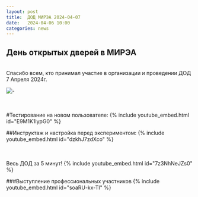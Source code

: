 ```yaml
---
layout: post
title:  ДОД МИРЭА 2024-04-07
date:   2024-04-06 10:00
categories: news
---
```



## День открытых дверей в МИРЭА

<br/>
Спасибо всем, кто принимал участие в организации и проведении ДОД 7 Апреля 2024г. 

![-](https://i.ibb.co/hmZnggY/070424.jpg)

<br/><br/>
#Тестирование на новом пользователе:
{% include youtube_embed.html id="E9M1K1lypG0" %}


##Инструктаж и настройка перед экспериментом:
{% include youtube_embed.html id="dzkhJ7zdXco" %}


<br/><br/>
Весь ДОД за 5 минут!
{% include youtube_embed.html id="7z3NhNeJZs0" %}


###Выступление профессиональных участников
{% include youtube_embed.html id="soaRU-kx-TI" %}
